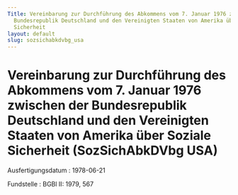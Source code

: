 ```yaml
---
Title: Vereinbarung zur Durchführung des Abkommens vom 7. Januar 1976 zwischen der
  Bundesrepublik Deutschland und den Vereinigten Staaten von Amerika über Soziale
  Sicherheit
layout: default
slug: sozsichabkdvbg_usa
---
```


# Vereinbarung zur Durchführung des Abkommens vom 7. Januar 1976 zwischen der Bundesrepublik Deutschland und den Vereinigten Staaten von Amerika über Soziale Sicherheit (SozSichAbkDVbg USA)

Ausfertigungsdatum
:   1978-06-21

Fundstelle
:   BGBl II: 1979, 567

